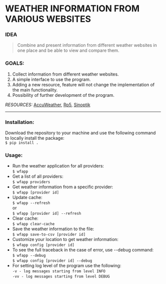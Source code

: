 # WEATHER INFORMATION FROM VARIOUS WEBSITES

### IDEA
> Combine and present information from different weather websites in 
one place and be able to view and compare them.
### GOALS:
1. Collect information from different weather websites.
2. A simple interface to use the program. 
3. Adding a new resource, feature will not change the implementation of
the main functionality.
4. Possibility of further development of the program.

*RESOURCES:* [AccuWeather](https://www.accuweather.com/),
[Rp5](http://rp5.ua/), [Sinoptik](https://ua.sinoptik.ua)

***
### Installation:
Download the repository to your machine and use the following command
to locally install the package:\
`$ pip install .`
### Usage:
* Run the weather application for all providers:\
`$ wfapp`
* Get a list of all providers:\
`$ wfapp providers`
* Get weather information from a specific provider:\
`$ wfapp [provider id]`
* Update cache:\
`$ wfapp --refresh`\
or\
`$ wfapp [provider id] --refresh`
* Clear cache:\
`$ wfapp clear-cache`
* Save the weather information to the file:\
`$ wfapp save-to-csv [provider id]`
* Customize your location to get weather information:\
`$ wfapp config [provider id]`
* To see the full traceback in the case of error, use --debug command:\
`$ wfapp --debug`\
`$ wfapp config [provider id] --debug`
* For setting log level of the program use the following:\
`-v - log messages starting from level INFO`\
`-vv - log messages starting from level DEBUG`